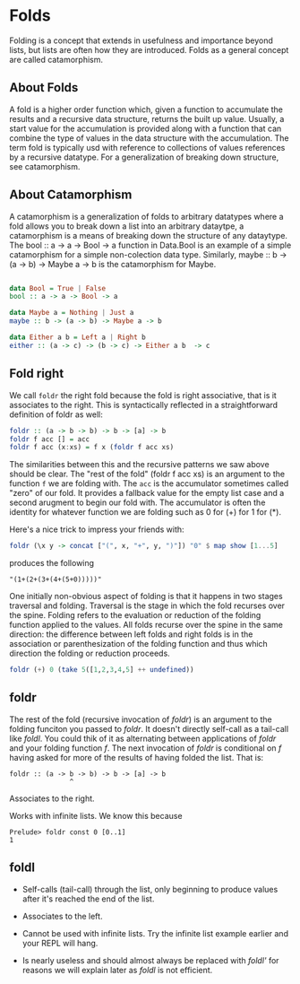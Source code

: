 # Folds

Folding is a concept that extends in usefulness and importance beyond lists, 
but lists are often how they are introduced. Folds as a general concept
are called catamorphism.

## About Folds

A fold is a higher order function which, given a function to accumulate
the results and a recursive data structure, returns the built up value.
Usually, a start value for the accumulation is provided along 
with a function that can combine the type of values in the data
structure with the accumulation. The term fold is typically usd with 
reference to collections of values references by a recursive datatype.
For a generalization of breaking down structure, see catamorphism.

## About Catamorphism

A catamorphism is a generalization of folds to arbitrary datatypes where a fold
allows you to break down a list into an arbitrary dataytpe, a catamorphism 
is a means of breaking down the structure of any dataytype. The bool :: a -> a -> Bool -> a
function in Data.Bool is an example of a simple catamorphism for a simple non-colection
data type. Similarly, maybe :: b -> (a -> b) -> Maybe a -> b is 
the catamorphism for Maybe. 

```haskell

data Bool = True | False
bool :: a -> a -> Bool -> a

data Maybe a = Nothing | Just a
maybe :: b -> (a -> b) -> Maybe a -> b

data Either a b = Left a | Right b
either :: (a -> c) -> (b -> c) -> Either a b  -> c

```


## Fold right

We call `foldr` the right fold because the fold is right associative, that is
it associates to the right. This is syntactically reflected in a straightforward
definition of foldr as well:
```haskell
foldr :: (a -> b -> b) -> b -> [a] -> b
foldr f acc [] = acc
foldr f acc (x:xs) = f x (foldr f acc xs)
```

The similarities between this and the recursive patterns we saw above should be clear.
The "rest of the fold" (foldr f acc xs) is an argument to the function `f` we are 
folding with. The `acc` is the accumulator sometimes called "zero" of our fold. 
It provides a fallback value for the empty list case and a second arugment to begin 
our fold with. The accumulator is often the identity for whatever function we are folding
such as 0 for (+) for 1 for (\*).

Here's a nice trick to impress your friends with:

```haskell
foldr (\x y -> concat ["(", x, "+", y, ")"]) "0" $ map show [1...5]
```
produces the following 
```
"(1+(2+(3+(4+(5+0)))))"
```


One initially non-obvious aspect of folding is that it happens in two stages
traversal and folding. Traversal is the stage in which the fold recurses 
over the spine. Folding refers to the evaluation or reduction of the folding 
function applied to the values. All folds recurse over the spine in the same 
direction: the difference between left folds and right folds is in the association
or parenthesization of the folding function and thus which direction the folding 
or reduction proceeds.

```haskell
foldr (+) 0 (take 5([1,2,3,4,5] ++ undefined))
```

## foldr

The rest of the fold (recursive invocation of _foldr_) is an 
argument to the folding funciton you passed to _foldr_. It
doesn't directly self-call as a tail-call like _foldl_. You could
thik of it as alternating between applications of _foldr_ and your 
folding function _f_. The next invocation of _foldr_ is conditional 
on _f_ having asked for more of the results of having folded the list. That is:

```
foldr :: (a -> b -> b) -> b -> [a] -> b
               ^
```

Associates to the right.

Works with infinite lists. We know this because 
```
Prelude> foldr const 0 [0..1]
1
```

## foldl

+ Self-calls (tail-call) through the list, only beginning to produce 
  values after it's reached the end of the list.

+ Associates to the left.

+ Cannot be used with infinite lists. Try the infinite list example
  earlier and your REPL will hang.

+ Is nearly useless and should almost always be replaced with _foldl'_
  for reasons we will explain later as _foldl_ is not efficient.


